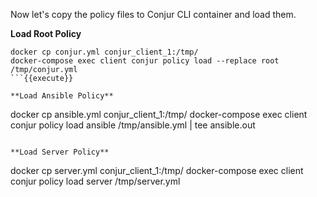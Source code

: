 
Now let's copy the policy files to Conjur CLI container and load them.

**Load Root Policy**
```
docker cp conjur.yml conjur_client_1:/tmp/
docker-compose exec client conjur policy load --replace root /tmp/conjur.yml
```{{execute}}

**Load Ansible Policy**
```
docker cp ansible.yml conjur_client_1:/tmp/
docker-compose exec client conjur policy load ansible /tmp/ansible.yml  | tee ansible.out
```{{execute}}

**Load Server Policy**
```
docker cp server.yml conjur_client_1:/tmp/
docker-compose exec client conjur policy load server /tmp/server.yml
```{{execute}}
